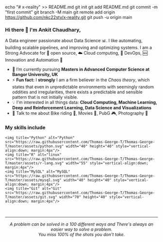 echo "# x-reality" >> README.md
git init
git add README.md
git commit -m "first commit"
git branch -M main
git remote add origin https://github.com/nkc22sty/x-reality.git
git push -u origin main


### Hi there 👋 I'm Ankit Chaudhary,

A Data engineer passionate about Data Science :bar_chart:. I like automating, building scalable pipelines, and improving and optimizing systems. I am a Strong Advocate for 📜 open source, :cloud: Cloud computing, 🚀 DevOps, :new: Innovation and Automation :robot: 

- 🌱 I’m currently pursuing **Masters in Advanced Computer Science at Bangor University, UK**
- ⚡ **Fun fact:** I **strongly** I am a firm believer in the *Chaos theory*, which states that even in unpredictable environments with seemingly random oddities and irregularities, there exists a predictable and sensible pattern that is not initially visible.
- :bulb: I'm interested in all things data: **Cloud Computing, Machine Learning, Deep and Reinforcement Learning, Data Science and Visualizations**
- 💬 Talk to me about Bike riding 🏇, Movies 🎥, PubG 🎮, Photography 📸

### My skills include

<p align="center">
	
	<img title="Python" alt="Python" src="https://raw.githubusercontent.com/Thomas-George-T/Thomas-George-T/master/assets/python.svg" width="40" height="40" style="vertical-align:down; margin:4px"/>
	<img title="R" alt="linux" src="https://raw.githubusercontent.com/Thomas-George-T/Thomas-George-T/master/assets/r-lang.svg" width="55" style="vertical-align:down; margin:4px"/>
	<img title="MySQL" alt="MySQL" src="https://raw.githubusercontent.com/Thomas-George-T/Thomas-George-T/master/assets/mysql.svg" width="40" height="40" style="vertical-align:down; margin:4px"/>
	<img title="Git" alt="Git" src="https://raw.githubusercontent.com/Thomas-George-T/Thomas-George-T/master/assets/git.svg" width="70" height="40" style="vertical-align:down; margin:4px"/>

</p>

<!--
**OgbondaGlory/OgbondaGlory/** is a ✨ _special_ ✨ repository because its `README.md` (this file) appears on your GitHub profile.

Here are some ideas to get you started:

- 🔭 I’m currently working on ...
- 🌱 I’m currently learning ...
- 👯 I’m looking to collaborate on ...
- 🤔 I’m looking for help with ...
- 💬 Ask me about ...
- 📫 How to reach me: ...
- 😄 Pronouns: ...
- ⚡ Fun fact: ...
-->



<br>

<hr>
<p align="center">
   <i>A problem can be solved in a 100 different ways and There's always an easier way to solve a problem.</i>
   <br>
   <i>You miss 100% of the shots you don't take.</i>
   <br>
</p>       

